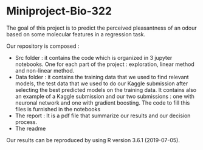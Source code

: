 # Miniproject-Bio-322

The goal of this project is to predict the perceived pleasantness of an odour based on some molecular features in a regression task.

Our repository is composed :
- Src folder : it contains the code which is organized in 3 jupyter notebooks. One for each part of the project : exploration, linear method and non-linear method.
- Data folder : it contains the training data that we used to find relevant models, the test data that we used to do our Kaggle submission after selecting the best predicted models on the training data. It contains also an example of a Kaggle submission and our two submissions : one with neuronal network and one with gradient boosting. The code to fill this files is furnished in the notebooks
- The report : It is a pdf file that summarize our results and our decision process.
- The readme

Our results can be reproduced by using R version 3.6.1 (2019-07-05). 
